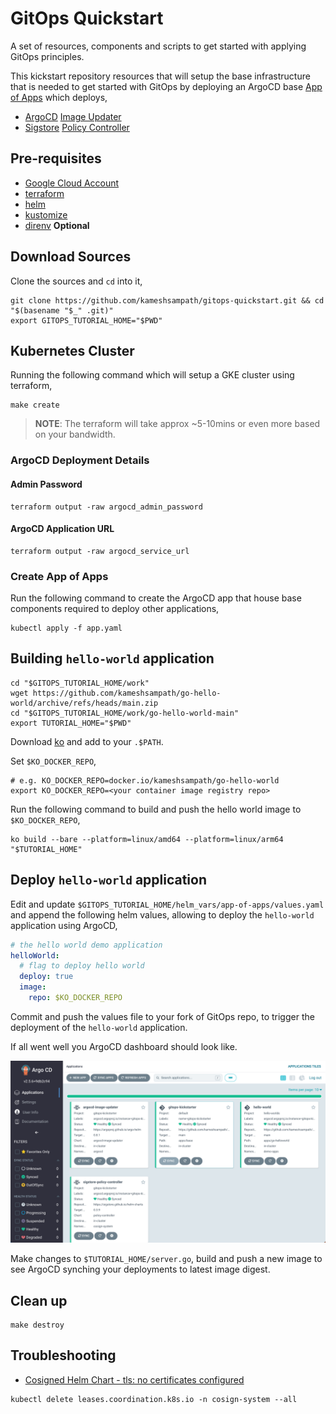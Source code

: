 # GitOps Quickstart

A set of resources, components and scripts to get started with applying GitOps principles.

This kickstart repository resources that will setup the base infrastructure that is needed to get started with GitOps by deploying an ArgoCD base [App of Apps](https://argo-cd.readthedocs.io/en/stable/operator-manual/declarative-setup/#app-of-apps) which deploys,

- [ArgoCD](https://argo-cd.readthedocs.io/) [Image Updater](https://argocd-image-updater.readthedocs.io/en/stable/)
- [Sigstore](https://sigstore.dev) [Policy Controller](https://github.com/sigstore/policy-controller)

## Pre-requisites

- [Google Cloud Account](https://cloud.google.com)
- [terraform](https://terraform.build)
- [helm](https://helm.sh)
- [kustomize](https://kustomize.io)
- [direnv](https://direnv.net) **Optional**

## Download Sources

Clone the sources and `cd` into it,

```shell
git clone https://github.com/kameshsampath/gitops-quickstart.git && cd "$(basename "$_" .git)"
export GITOPS_TUTORIAL_HOME="$PWD"
```

## Kubernetes Cluster

Running the following command which will setup a GKE cluster using terraform,

```shell
make create
```

> **NOTE**: The terraform will take approx ~5-10mins or even more based on your bandwidth.

### ArgoCD Deployment Details

#### Admin Password

```shell
terraform output -raw argocd_admin_password
```

#### ArgoCD Application URL

```shell
terraform output -raw argocd_service_url
```

### Create App of Apps

Run the following command to create the ArgoCD app that house base components required to deploy other applications,

```shell
kubectl apply -f app.yaml
```

## Building  `hello-world` application

```shell
cd "$GITOPS_TUTORIAL_HOME/work"
wget https://github.com/kameshsampath/go-hello-world/archive/refs/heads/main.zip
cd "$GITOPS_TUTORIAL_HOME/work/go-hello-world-main"
export TUTORIAL_HOME="$PWD"
```

Download [ko](https://ko.build/install/) and add to your `.$PATH`.

Set `$KO_DOCKER_REPO`,

```shell
# e.g. KO_DOCKER_REPO=docker.io/kameshsampath/go-hello-world
export KO_DOCKER_REPO=<your container image registry repo>
```

Run the following command to build and push the hello world image to `$KO_DOCKER_REPO`,

```shell
ko build --bare --platform=linux/amd64 --platform=linux/arm64 "$TUTORIAL_HOME"
```

## Deploy `hello-world` application

Edit and update `$GITOPS_TUTORIAL_HOME/helm_vars/app-of-apps/values.yaml` and append the following helm values, allowing to deploy the `hello-world` application using ArgoCD,

```yaml
# the hello world demo application
helloWorld:
  # flag to deploy hello world
  deploy: true
  image:
    repo: $KO_DOCKER_REPO
```

Commit and push the values file to your fork of GitOps repo, to trigger the deployment of the `hello-world` application.

If all went well you ArgoCD dashboard should look like.

![ArgoCD Dashboard](./images/argo_dashboard.png)

Make changes to `$TUTORIAL_HOME/server.go`, build and push a new image to see ArgoCD synching your deployments to latest image digest.

## Clean up

```shell
make destroy
```

## Troubleshooting

- [Cosigned Helm Chart - tls: no certificates configured](https://github.com/sigstore/policy-controller/issues/369)

```shell
kubectl delete leases.coordination.k8s.io -n cosign-system --all
```
